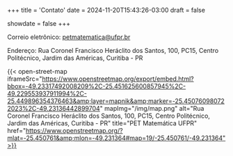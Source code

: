+++
title = 'Contato'
date = 2024-11-20T15:43:26-03:00
draft = false

showdate = false
+++

Correio eletrônico: [petmatematica@ufpr.br](mailto:petmatematica@ufpr.br)

Endereço: Rua Coronel Francisco Heráclito dos Santos, 100, PC15, Centro Politécnico, Jardim das Américas, Curitiba - PR

{{< open-street-map iframeSrc="https://www.openstreetmap.org/export/embed.html?bbox=-49.23317492008209%2C-25.451625600857945%2C-49.229553937911994%2C-25.449896354376463&amp;layer=mapnik&amp;marker=-25.450760980722023%2C-49.23136442899704" mapImg="/img/map.png" alt="Rua Coronel Francisco Heráclito dos Santos, 100, PC15, Centro Politécnico, Jardim das Américas, Curitiba - PR" title="PET Matemática UFPR" href="https://www.openstreetmap.org/?mlat=-25.450761&amp;mlon=-49.231364#map=19/-25.450761/-49.231364">}}